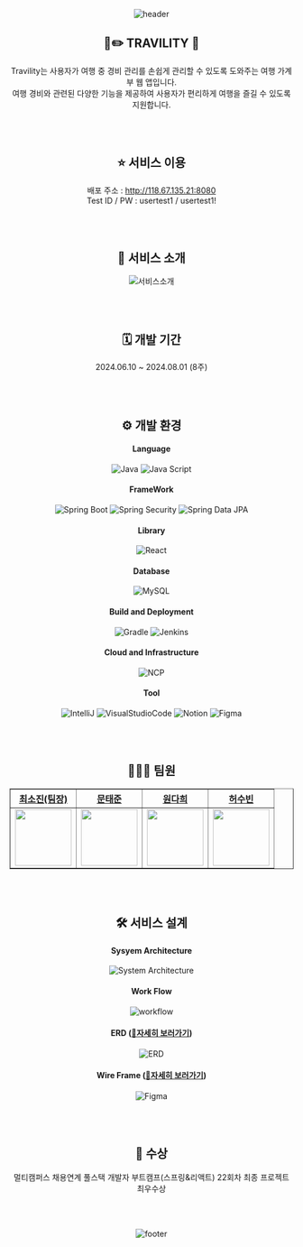 <div align="center">

![header](https://capsule-render.vercel.app/api?type=waving&color=gradient&height=300&section=header&text=TRAVILITY🐷&fontSize=90)
  
  ## 🧳✏️ TRAVILITY 🐷<br>
  Travility는 사용자가 여행 중 경비 관리를 손쉽게 관리할 수 있도록 도와주는 여행 가계부 웹 앱입니다. <br>
  여행 경비와 관련된 다양한 기능을 제공하여 사용자가 편리하게 여행을 즐길 수 있도록 지원합니다. <br>

  <br>
  <br>

  ## ⭐ 서비스 이용 <br>
  배포 주소 : http://118.67.135.21:8080 <br>
  Test ID / PW : usertest1 / usertest1! <br>

  <br>
  <br>

  ## 🔎 서비스 소개
  ![서비스소개](https://github.com/user-attachments/assets/93b5df03-c8d5-41d7-95d8-1bf6f9d36ec2)
  
  <br>
  <br>
  
  ## 🗓️ 개발 기간 <br>
  2024.06.10 ~ 2024.08.01 (8주) <br>

  <br>
  <br>

  ## ⚙️ 개발 환경 <br>
  #### Language
  ![Java](https://img.shields.io/badge/Java-007396.svg?style=for-the-badge&logo=java&logoColor=white)
  ![Java Script](https://img.shields.io/badge/JavaScript-F7DF1E.svg?style=for-the-badge&logo=javascript&logoColor=black)
  #### FrameWork
  ![Spring Boot](https://img.shields.io/badge/Spring%20Boot-6DB33F.svg?&style=for-the-badge&logo=SpringBoot&logoColor=white)
  ![Spring Security](https://img.shields.io/badge/Spring%20Security-6DB33F.svg?&style=for-the-badge&logo=springsecurity&logoColor=white) 
  ![Spring Data JPA](https://img.shields.io/badge/Spring%20Data%20JPA-6DB33F.svg?style=for-the-badge&logo=spring&logoColor=white)
  #### Library
  ![React](https://img.shields.io/badge/react-3178C6.svg?&style=for-the-badge&logo=react&logoColor=white)
  #### Database
  ![MySQL](https://img.shields.io/badge/MySQL-4479A1.svg?style=for-the-badge&logo=mysql&logoColor=white)
  #### Build and Deployment
  ![Gradle](https://img.shields.io/badge/Gradle-02303A.svg?style=for-the-badge&logo=gradle&logoColor=white)
  ![Jenkins](https://img.shields.io/badge/Jenkins-D24939.svg?style=for-the-badge&logo=jenkins&logoColor=white)
  #### Cloud and Infrastructure
  ![NCP](https://img.shields.io/badge/Naver%20Cloud%20Platfrom-03C8A4.svg?style=for-the-badge&logo=naver&logoColor=white)
  #### Tool
  ![IntelliJ](https://img.shields.io/badge/IntelliJ%20IDEA-003D54.svg?style=for-the-badge&logo=intellijidea&logoColor=white)
  ![VisualStudioCode](https://img.shields.io/badge/VS%20Code-007ACC.svg?style=for-the-badge&logo=visual-studio-code&logoColor=white)
  ![Notion](https://img.shields.io/badge/Notion-000000.svg?style=for-the-badge&logo=notion&logoColor=white)
  ![Figma](https://img.shields.io/badge/Figma-AB0D6D.svg?style=for-the-badge&logo=figma&logoColor=white)
  
  <br>
  <br>

  ## 👩🏻‍💻 팀원 <br>
  <table border="1" class="table">
    <thead>
    <tr>
        <th scope="col" style="text-align: center;"><a href="https://github.com/sonoopy">최소진(팀장)</a></th>
        <th scope="col" style="text-align: center;"><a href="https://github.com/yoonaori">문태준</a></th>
        <th scope="col" style="text-align: center;"><a href="https://github.com/Yujihoon1">원다희</a></th>
        <th scope="col" style="text-align: center;"><a href="https://github.com/codenamesu">허수빈</a></th>
    </tr>
    </thead>
    <tbody>
    <tr>
        <td style="text-align: center;"><img src="https://avatars.githubusercontent.com/u/172015030?v=4" width="100px" height="100px"></td>
        <td style="text-align: center;"><img src="https://avatars.githubusercontent.com/u/167669944?v=4" width="100px" height="100px"></td>
        <td style="text-align: center;"><img src="https://avatars.githubusercontent.com/u/167724195?v=4" width="100px" height="100px"></td>
        <td style="text-align: center;"><img src="https://avatars.githubusercontent.com/u/83348413?v=4" width="100px" height="100px"></td>
    </tr>
    </tbody>
</table>

<br>
<br>

## 🛠️ 서비스 설계
#### Sysyem Architecture
![System Architecture](https://github.com/user-attachments/assets/bf76378c-d94c-4928-a497-9142502037f4)
#### Work Flow
![workflow](https://github.com/user-attachments/assets/18d55564-b4ff-4a32-95c3-2a00e9d7deaf)
#### ERD (<a href="https://www.erdcloud.com/d/K3iPuuZy3FDYsmcwW" target="_blank">🔗자세히 보러가기</a>)
![ERD](https://github.com/user-attachments/assets/5598d432-3b44-4a35-aaf0-7a2c7679da30)
#### Wire Frame (<a href="https://www.figma.com/design/tEJo1b5V0vTel2IvEKSxwx/Travility?node-id=0-1&t=taPt8JZKpz2HYkqH-0" target="_blank">🔗자세히 보러가기</a>)
![Figma](https://github.com/user-attachments/assets/d932395b-b82f-4617-85bd-c6171954ce72)

<br>
<br>



## 🥳 수상
멀티캠퍼스 채용연계 풀스택 개발자 부트캠프(스프링&리액트) 22회차 최종 프로젝트 최우수상 <br>

<br>
<br>

![footer](https://capsule-render.vercel.app/api?type=waving&color=gradient&height=300&section=footer)
</div>
